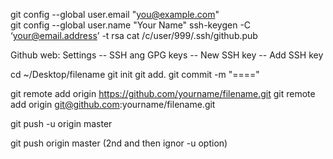 git config --global user.email "you@example.com"  
git config --global user.name "Your Name"
ssh-keygen -C ‘your@email.address’ -t rsa
cat /c/user/999/.ssh/github.pub


Github web: Settings -- SSH ang GPG keys -- New SSH key -- Add SSH key

cd ~/Desktop/filename
git init
git add.
git commit -m "===="

git remote add origin https://github.com/yourname/filename.git
git remote add origin git@github.com:yourname/filename.git

git push -u origin master

git push origin master (2nd and then ignor -u option)

